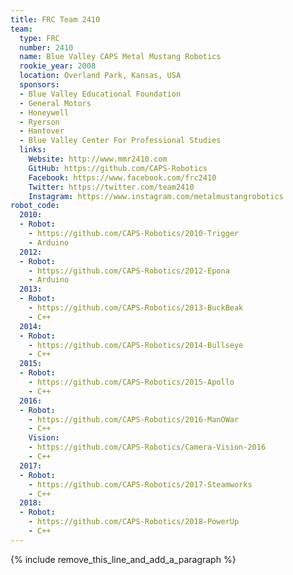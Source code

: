 ```yaml
---
title: FRC Team 2410
team:
  type: FRC
  number: 2410
  name: Blue Valley CAPS Metal Mustang Robotics
  rookie_year: 2008
  location: Overland Park, Kansas, USA
  sponsors:
  - Blue Valley Educational Foundation
  - General Motors
  - Honeywell
  - Ryerson
  - Hantover
  - Blue Valley Center For Professional Studies
  links:
    Website: http://www.mmr2410.com
    GitHub: https://github.com/CAPS-Robotics
    Facebook: https://www.facebook.com/frc2410
    Twitter: https://twitter.com/team2410
    Instagram: https://www.instagram.com/metalmustangrobotics
robot_code:
  2010:
  - Robot:
    - https://github.com/CAPS-Robotics/2010-Trigger
    - Arduino
  2012:
  - Robot:
    - https://github.com/CAPS-Robotics/2012-Epona
    - Arduino
  2013:
  - Robot:
    - https://github.com/CAPS-Robotics/2013-BuckBeak
    - C++
  2014:
  - Robot:
    - https://github.com/CAPS-Robotics/2014-Bullseye
    - C++
  2015:
  - Robot:
    - https://github.com/CAPS-Robotics/2015-Apollo
    - C++
  2016:
  - Robot:
    - https://github.com/CAPS-Robotics/2016-ManOWar
    - C++
    Vision:
    - https://github.com/CAPS-Robotics/Camera-Vision-2016
    - C++
  2017:
  - Robot:
    - https://github.com/CAPS-Robotics/2017-Steamworks
    - C++
  2018:
  - Robot:
    - https://github.com/CAPS-Robotics/2018-PowerUp
    - C++
---
```


{% include remove_this_line_and_add_a_paragraph %}